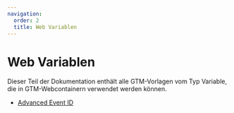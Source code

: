 ```yaml
---
navigation:
  order: 2
  title: Web Variablen
---
```


# Web Variablen

Dieser Teil der Dokumentation enthält alle GTM-Vorlagen vom Typ Variable, die in GTM-Webcontainern verwendet werden können.

- [Advanced Event ID](/content/de-DE/gtm-templates/web-variables/advanced-event-id.md)
